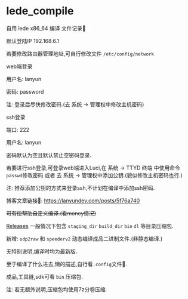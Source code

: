 # lede_compile

自用 lede x86_64 编译 文件记录📝

默认登陆IP 192.168.6.1

若要修改路由器管理地址,可自行修改文件 `/etc/config/network`

web端登录

用户名: lanyun

密码: password

注: 登录后尽快修改密码.(去 系统 -> 管理权中修改主机密码)

ssh登录

端口: 222

用户名: lanyun

密码默认为空且默认禁止空密码登录.

若要进行ssh登录,可登录web端进入Luci,在 系统 -> TTYD 终端 中使用命令`passwd`修改密码 或者 去 系统 -> 管理权中添加公钥.(貌似修改主机密码也行.)

注: 推荐添加公钥的方式来登录ssh,不计划在编译中添加ssh密码.

博客文章链接🔗: https://lanyundev.com/posts/5f76a740

~~可有偿帮助自定义编译.(看money情况)~~

 [Releases](https://github.com/LanYunDev/lede_compile/releases) 一般情况下包含 `staging_dir` `build_dir` `bin` `dl` 等目录压缩包.

新增: `udp2raw` 和 `speederv2` 动态编译成品二进制文件.(非静态编译.)

无特别说明,编译时均为最新版.

至于编译了什么进去,懒的描述,自行看`.config`文件📃.

成品,工具链,sdk可看 `bin` 压缩包.

注: 若无额外说明,压缩包均使用7z分卷压缩.

